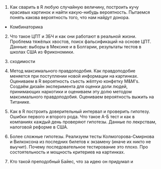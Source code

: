 



1. Как сварить в R любую случайную величину, построить кучу красивых картинок и найти какую-нибудь вероятность. Пытаемся понять какова вероятность того, что нам найдут донора.

* Комбинаторика

2. Что такое ЦПТ и ЗБЧ и как они работают в реальной жизни. Проблема тяжёлых хвостов, поиск фальсификаций на основе ЦПТ. Данные: выборы в Мексике и в Болгарии, результаты тестов в школах США из Фрикономики.

3.  сходимости

4. Метод максимального правдоподобия. Как правдоподобие меняется при поступлении новой информации на картинках. Оцениваем в R вероятность съесть жёлтую конфетку M&M's. Создаём дизайн эксперимента для оценки доли людей, принимающих наркотики и оцениваем эту долю методом максимального правдоподобия. Оцениваем вероятность выжить на Титанике.

5. Как в R построить доверительный интервал и проверить гипотезу. Ошибки первого и второго рода. Что такое А-Б тест и как в компаниях каждый день проверяют гипотезы. Данные по лекрствам, налоговой реформе в США.

6. Более сложные гипотезы. Реализуем тесты Колмогорова-Смирнова и Вилкоксона из последних билетов к экзамену (иначе их никто не выучит). Почему последовательное тестирование это плохо.  Про состоятельность и мощность критериев на картинках.

7. Кто такой преподобный Байес, что за идею он придумал и
